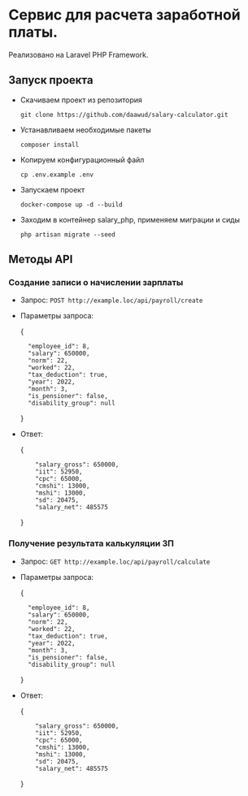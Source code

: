 # Cервис для расчета заработной платы.

Реализовано на Laravel PHP Framework.

## Запуск проекта

- Скачиваем проект из репозитория

  `git clone https://github.com/daawud/salary-calculator.git`

- Устанавливаем необходимые пакеты

  `composer install`

- Копируем конфигурационный файл

  `cp .env.example .env`

- Запускаем проект

  `docker-compose up -d --build`

- Заходим в контейнер salary_php, применяем миграции и сиды

  `php artisan migrate --seed`

## Методы API

### Создание записи о начислении зарплаты

- Запрос: `POST http://example.loc/api/payroll/create`

- Параметры запроса:

  {

        "employee_id": 8,
        "salary": 650000,
        "norm": 22,
        "worked": 22,
        "tax_deduction": true,
        "year": 2022,
        "month": 3,
        "is_pensioner": false,
        "disability_group": null
  }

- Ответ:

  {

          "salary_gross": 650000,
          "iit": 52950,
          "cpc": 65000,
          "cmshi": 13000,
          "mshi": 13000,
          "sd": 20475,
          "salary_net": 485575
  }

### Получение результата калькуляции ЗП

- Запрос: `GET http://example.loc/api/payroll/calculate`

- Параметры запроса:

  {

        "employee_id": 8,
        "salary": 650000,
        "norm": 22,
        "worked": 22,
        "tax_deduction": true,
        "year": 2022,
        "month": 3,
        "is_pensioner": false,
        "disability_group": null
  }

- Ответ:

  {

          "salary_gross": 650000,
          "iit": 52950,
          "cpc": 65000,
          "cmshi": 13000,
          "mshi": 13000,
          "sd": 20475,
          "salary_net": 485575
  }